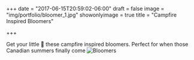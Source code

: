 +++
date = "2017-06-15T20:59:02-06:00"
draft = false
image = "img/portfolio/bloomer_1.jpg"
showonlyimage = true
title = "Campfire Inspired Bloomers"

+++

Get your little 🐝  these campfire inspired bloomers. Perfect for when those Canadian summers finally come
![Bloomers](/img/portfolio/bloomer_1.jpg)
